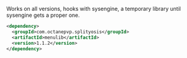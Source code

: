 Works on all versions, hooks with sysengine, a temporary library until sysengine gets a proper one.

```xml
<dependency>
  <groupId>com.octanepvp.splityosis</groupId>
  <artifactId>menulib</artifactId>
  <version>1.1.2</version>
</dependency>
```
